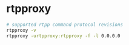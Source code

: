 # rtpproxy

```bash
# supported rtpp command protocol revisions
rtpproxy -v
rtpproxy -urtpproxy:rtpproxy -f -l 0.0.0.0
```
